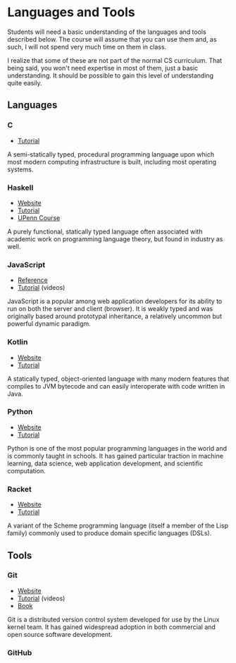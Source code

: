 # Languages and Tools

Students will need a basic understanding of the languages and tools described
below. The course will assume that you can use them and, as such, I will not
spend very much time on them in class.

I realize that some of these are not part of the normal CS curriculum. That
being said, you won't need expertise in most of them, just a basic
understanding. It should be possible to gain this level of understanding quite
easily.

## Languages

### C

  * [Tutorial](https://www.programiz.com/c-programming)

A semi-statically typed, procedural programming language upon which most modern
computing infrastructure is built, including most operating systems.

### Haskell

  * [Website](https://www.haskell.org)
  * [Tutorial](http://learnyouahaskell.com/chapters)
  * [UPenn Course](https://www.seas.upenn.edu/~cis194/fall16/)

A purely functional, statically typed language often associated with academic
work on programming language theory, but found in industry as well.

### JavaScript

  * [Reference](https://developer.mozilla.org/en-US/docs/Web/javascript)
  * [Tutorial](https://www.youtube.com/playlist?list=PLWrQZnG8l0E5hMTpzCK8WjP3nJ93jUEyk)
    (videos)

JavaScript is a popular among web application developers for its ability to run
on both the server and client (browser). It is weakly typed and was originally
based around prototypal inheritance, a relatively uncommon but powerful dynamic
paradigm.

### Kotlin

  * [Website](http://kotlinlang.org)
  * [Tutorial](https://play.kotlinlang.org/byExample/overview)

A statically typed, object-oriented language with many modern features that
compiles to JVM bytecode and can easily interoperate with code written in Java.

### Python

  * [Website](https://www.python.org)
  * [Tutorial](https://www.programiz.com/python-programming)

Python is one of the most popular programming languages in the world and is
commonly taught in schools. It has gained particular traction in machine
learning, data science, web application development, and scientific computation.

### Racket

  * [Website](http://racket-lang.org)
  * [Tutorial](https://docs.racket-lang.org/quick/index.html)

A variant of the Scheme programming language (itself a member of the Lisp
family) commonly used to produce domain specific languages (DSLs).

## Tools

### Git

  * [Website](https://git-scm.com)
  * [Tutorial](https://git-scm.com/doc) (videos)
  * [Book](https://git-scm.com/book/en/v2)

Git is a distributed version control system developed for use by the Linux
kernel team. It has gained widespread adoption in both commercial and open
source software development.

### GitHub

